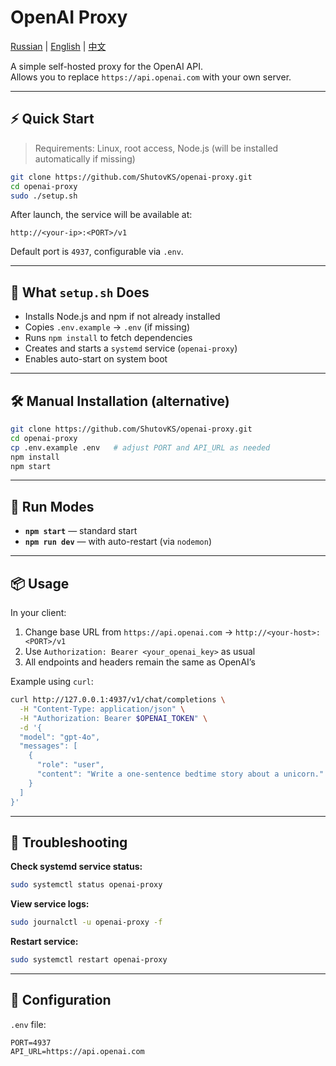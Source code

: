 ﻿# OpenAI Proxy

[Russian](./README.md) | [English](./README.en.md) | [中文](./README.zh.md)

A simple self-hosted proxy for the OpenAI API.  
Allows you to replace `https://api.openai.com` with your own server.

---

## ⚡ Quick Start

> Requirements: Linux, root access, Node.js (will be installed automatically if missing)

```bash
git clone https://github.com/ShutovKS/openai-proxy.git
cd openai-proxy
sudo ./setup.sh
````

After launch, the service will be available at:

```
http://<your-ip>:<PORT>/v1
```

Default port is `4937`, configurable via `.env`.

---

## 🧰 What `setup.sh` Does

* Installs Node.js and npm if not already installed
* Copies `.env.example` → `.env` (if missing)
* Runs `npm install` to fetch dependencies
* Creates and starts a `systemd` service (`openai-proxy`)
* Enables auto-start on system boot

---

## 🛠 Manual Installation (alternative)

```bash
git clone https://github.com/ShutovKS/openai-proxy.git
cd openai-proxy
cp .env.example .env   # adjust PORT and API_URL as needed
npm install
npm start
```

---

## 🚀 Run Modes

* **`npm start`** — standard start
* **`npm run dev`** — with auto-restart (via `nodemon`)

---

## 📦 Usage

In your client:

1. Change base URL from `https://api.openai.com` → `http://<your-host>:<PORT>/v1`
2. Use `Authorization: Bearer <your_openai_key>` as usual
3. All endpoints and headers remain the same as OpenAI’s

Example using `curl`:

```bash
curl http://127.0.0.1:4937/v1/chat/completions \
  -H "Content-Type: application/json" \
  -H "Authorization: Bearer $OPENAI_TOKEN" \
  -d '{
  "model": "gpt-4o",
  "messages": [
    {
      "role": "user",
      "content": "Write a one-sentence bedtime story about a unicorn."
    }
  ]
}'
```

---

## 🧯 Troubleshooting

**Check systemd service status:**

```bash
sudo systemctl status openai-proxy
```

**View service logs:**

```bash
sudo journalctl -u openai-proxy -f
```

**Restart service:**

```bash
sudo systemctl restart openai-proxy
```

---

## 📁 Configuration

`.env` file:

```dotenv
PORT=4937
API_URL=https://api.openai.com
```